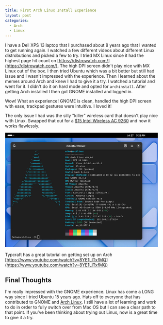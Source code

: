 ```yaml
---
title: First Arch Linux Install Experience
layout: post
categories:
  - Arch
  - Linux
---
```


I have a Dell XPS 13 laptop that I purchased about 8 years ago that I wanted to get running again. I watched a few different videos about different Linux distrobutions and picked a few to try. I tried MX Linux since it had the highest page hit count on [https://distrowatch.com/](https://distrowatch.com/). The high DPI screen didn't play nice with MX Linux out of the box. I then tried Ubuntu which was a bit better but still had issue and I wasn't impressed with the experience. Then I learned about the memes around Arch and knew I had to give it a try. I watched a tutorial and went for it. I didn't do it on hard mode and opted for `archinstall`. After getting Arch installed I then got GNOME installed and logged in. 

Wow! What an experience! GNOME is clean, handled the high DPI screen with ease, trackpad gestures were intuitive. I loved it! 

The only issue I had was the silly "killer" wireless card that doesn't play nice with Linux. Swapped that out for a [$15 Intel Wireless AC 9260](https://www.amazon.com/dp/B079QJQF4Y) and now it works flawlessly.

[![screenshot showing arch linux system details](/assets/2024/07/2024-07-27-first-arch-install.jpg)](/assets/2024/07/2024-07-27-first-arch-install.jpg)

Typcraft has a great tutorial on getting set up on Arch [https://www.youtube.com/watch?v=8YE1LlTxfMQ](https://www.youtube.com/watch?v=8YE1LlTxfMQ)

## Final Thoughts

I'm really impressed with the GNOME experience. Linux has come a LONG way since I tried Ubuntu 15 years ago. Hats off to everyone that has contributed to GNOME and [Arch Linux](https://archlinux.org/). I still have a lot of learning and work to do in order to fully switch over from Mac OS but I can see a clear path to that point. If you've been thinking about trying out Linux, now is a great time to give it a try.
